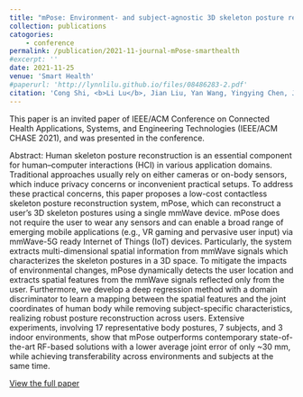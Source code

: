 ```yaml
---
title: "mPose: Environment- and subject-agnostic 3D skeleton posture reconstruction leveraging a single mmWave device"
collection: publications
catogories: 
    - conference
permalink: /publication/2021-11-journal-mPose-smarthealth
#excerpt: ''
date: 2021-11-25
venue: 'Smart Health'
#paperurl: 'http://lynnlilu.github.io/files/08486283-2.pdf'
citation: 'Cong Shi, <b>Li Lu</b>, Jian Liu, Yan Wang, Yingying Chen, Jiadi Yu. &quot;mPose: Environment- and subject-agnostic 3D skeleton posture reconstruction leveraging a single mmWave device.&quot; <i>Smart Health</i>. vol. 23, pp. 100228:1-100228:14, 2022. doi: 10.1016/j.smhl.2021.100228.'
---
```


This paper is an invited paper of IEEE/ACM Conference on Connected Health Applications, Systems, and Engineering Technologies (IEEE/ACM CHASE 2021), and was presented in the conference.

Abstract: Human skeleton posture reconstruction is an essential component for human–computer interactions (HCI) in various application domains. Traditional approaches usually rely on either cameras or on-body sensors, which induce privacy concerns or inconvenient practical setups. To address these practical concerns, this paper proposes a low-cost contactless skeleton posture reconstruction system, mPose, which can reconstruct a user’s 3D skeleton postures using a single mmWave device. mPose does not require the user to wear any sensors and can enable a broad range of emerging mobile applications (e.g., VR gaming and pervasive user input) via mmWave-5G ready Internet of Things (IoT) devices. Particularly, the system extracts multi-dimensional spatial information from mmWave signals which characterizes the skeleton postures in a 3D space. To mitigate the impacts of environmental changes, mPose dynamically detects the user location and extracts spatial features from the mmWave signals reflected only from the user. Furthermore, we develop a deep regression method with a domain discriminator to learn a mapping between the spatial features and the joint coordinates of human body while removing subject-specific characteristics, realizing robust posture reconstruction across users. Extensive experiments, involving 17 representative body postures, 7 subjects, and 3 indoor environments, show that mPose outperforms contemporary state-of-the-art RF-based solutions with a lower average joint error of only ~30 mm, while achieving transferability across environments and subjects at the same time.

[View the full paper](https://doi.org/10.1016/j.smhl.2021.100228)

